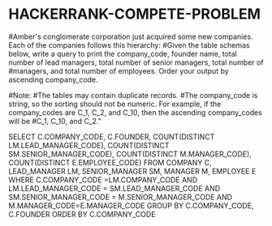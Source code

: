 # HACKERRANK-COMPETE-PROBLEM
#Amber's conglomerate corporation just acquired some new companies. Each of the companies follows this hierarchy:
#Given the table schemas below, write a query to print the company_code, founder name, total number of lead managers, total number of senior managers, total number of #managers, and total number of employees. Order your output by ascending company_code.

#Note:
#The tables may contain duplicate records.
#The company_code is string, so the sorting should not be numeric. For example, if the company_codes are C_1, C_2, and C_10, then the ascending company_codes will be #C_1, C_10, and C_2."

SELECT C.COMPANY_CODE, C.FOUNDER, 
COUNT(DISTINCT LM.LEAD_MANAGER_CODE), 
COUNT(DISTINCT SM.SENIOR_MANAGER_CODE), 
COUNT(DISTINCT M.MANAGER_CODE),
COUNT(DISTINCT E.EMPLOYEE_CODE) FROM COMPANY C, LEAD_MANAGER LM, SENIOR_MANAGER SM, MANAGER M, EMPLOYEE E 
WHERE C.COMPANY_CODE =LM.COMPANY_CODE 
AND LM.LEAD_MANAGER_CODE = SM.LEAD_MANAGER_CODE 
AND SM.SENIOR_MANAGER_CODE = M.SENIOR_MANAGER_CODE 
AND M.MANAGER_CODE=E.MANAGER_CODE 
GROUP BY C.COMPANY_CODE, C.FOUNDER
ORDER BY C.COMPANY_CODE
